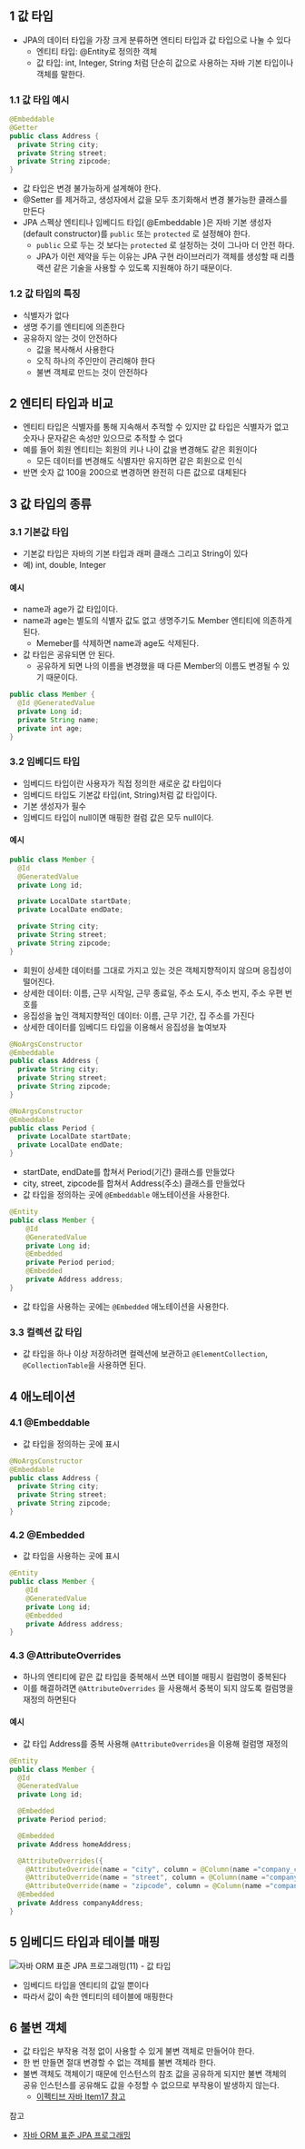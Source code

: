 ## 1 값 타입

- JPA의 데이터 타입을 가장 크게 분류하면 엔티티 타입과 값 타입으로 나눌 수 있다
  - 엔티티 타입: @Entity로 정의한 객체
  - 값 타입: int, Integer, String 처럼 단순히 값으로 사용하는 자바 기본 타입이나 객체를 말한다.

### 1.1 값 타입 예시

```java
@Embeddable
@Getter
public class Address {
  private String city;
  private String street;
  private String zipcode;
}
```

- 값 타입은 변경 불가능하게 설계해야 한다.
- @Setter 를 제거하고, 생성자에서 값을 모두 초기화해서 변경 불가능한 클래스를 만든다
- JPA 스펙상 엔티티나 임베디드 타입( @Embeddable )은 자바 기본 생성자(default constructor)를 `public` 또는 `protected` 로 설정해야 한다.
  - `public` 으로 두는 것 보다는 `protected` 로 설정하는 것이 그나마 더 안전 하다.
  - JPA가 이런 제약을 두는 이유는 JPA 구현 라이브러리가 객체를 생성할 때 리플랙션 같은 기술을 사용할 수 있도록 지원해야 하기 때문이다.

### 1.2 값 타입의 특징

- 식별자가 없다
- 생명 주기를 엔티티에 의존한다
- 공유하지 않는 것이 안전하다
  - 값을 복사해서 사용한다
  - 오직 하나의 주인만이 관리해야 한다
  - 불변 객체로 만드는 것이 안전하다

## 2 엔티티 타입과 비교

- 엔티티 타입은 식별자를 통해 지속해서 추적할 수 있지만 값 타입은 식별자가 없고 숫자나 문자같은 속성만 있으므로 추적할 수 없다
- 예를 들어 회원 엔티티는 회원의 키나 나이 값을 변경해도 같은 회원이다
  - 모든 데이터를 변경해도 식별자만 유지하면 같은 회원으로 인식
- 반면 숫자 값 100을 200으로 변경하면 완전히 다른 값으로 대체된다

## 3 값 타입의 종류

### 3.1 기본값 타입

- 기본값 타입은 자바의 기본 타입과 래퍼 클래스 그리고 String이 있다
- 예) int, double, Integer

#### 예시

- name과 age가 값 타입이다.
- name과 age는 별도의 식별자 값도 없고 생명주기도 Member 엔티티에 의존하게 된다.
  - Memeber를 삭제하면 name과 age도 삭제된다.
- 값 타입은 공유되면 안 된다.
  - 공유하게 되면 나의 이름을 변경했을 때 다른 Member의 이름도 변경될 수 있기 때문이다.

```java
public class Member {
  @Id @GeneratedValue
  private Long id;
  private String name;
  private int age;
}
```

### 3.2 임베디드 타입

- 임베디드 타입이란 사용자가 직접 정의한 새로운 값 타입이다
- 임베디드 타입도 기본값 타입(int, String)처럼 값 타입이다.
- 기본 생성자가 필수
- 임베디드 타입이 null이면 매핑한 컬럼 값은 모두 null이다.

#### 예시

```java
public class Member {
  @Id
  @GeneratedValue
  private Long id;

  private LocalDate startDate;
  private LocalDate endDate;

  private String city;
  private String street;
  private String zipcode;
}
```

- 회원이 상세한 데이터를 그대로 가지고 있는 것은 객체지향적이지 않으며 응집성이 떨어진다.
- 상세한 데이터: 이름, 근무 시작일, 근무 종료일, 주소 도시, 주소 번지, 주소 우편 번호를
- 응집성을 높인 객체지향적인 데이터: 이름, 근무 기간, 집 주소를 가진다
- 상세한 데이터를 임베디드 타입을 이용해서 응집성을 높여보자

```java
@NoArgsConstructor
@Embeddable
public class Address {
  private String city;
  private String street;
  private String zipcode;
}
```

```java
@NoArgsConstructor
@Embeddable
public class Period {
  private LocalDate startDate;
  private LocalDate endDate;
}
```

- startDate, endDate를 합쳐서 Period(기간) 클래스를 만들었다
- city, street, zipcode를 합쳐서 Address(주소) 클래스를 만들었다
- 값 타입을 정의하는 곳에 `@Embeddable` 애노테이션을 사용한다.

```java
@Entity
public class Member {
    @Id
    @GeneratedValue
    private Long id;
    @Embedded
    private Period period;
    @Embedded
    private Address address;
}
```

- 값 타입을 사용하는 곳에는 `@Embedded` 애노테이션을 사용한다.

### 3.3 컬렉션 값 타입

- 값 타입을 하나 이상 저장하려면 컬렉션에 보관하고 `@ElementCollection`, `@CollectionTable`을 사용하면 된다.

## 4 애노테이션

### 4.1 @Embeddable

- 값 타입을 정의하는 곳에 표시

```java
@NoArgsConstructor
@Embeddable
public class Address {
  private String city;
  private String street;
  private String zipcode;
}
```

### 4.2 @Embedded

- 값 타입을 사용하는 곳에 표시

```java
@Entity
public class Member {
    @Id
    @GeneratedValue
    private Long id;
    @Embedded
    private Address address;
}
```

### 4.3 @AttributeOverrides

- 하나의 엔티티에 같은 값 타입을 중복해서 쓰면 테이블 매핑시 컬럼명이 중복된다
- 이를 해결하려면 `@AttributeOverrides` 을 사용해서 중복이 되지 않도록 컬럼명을 재정의 하면된다

#### 예시

- 값 타입 Address를 중복 사용해 `@AttributeOverrides`을 이용해 컬럼명 재정의

```java
@Entity
public class Member {
  @Id
  @GeneratedValue
  private Long id;

  @Embedded
  private Period period;

  @Embedded
  private Address homeAddress;

  @AttributeOverrides({
    @AttributeOverride(name = "city", column = @Column(name ="company_city")),
    @AttributeOverride(name = "street", column = @Column(name ="company_street")),
    @AttributeOverride(name = "zipcode", column = @Column(name ="company_zipcode"))})
  @Embedded
  private Address companyAddress;
}
```

## 5 임베디드 타입과 테이블 매핑

![자바 ORM 표준 JPA 프로그래밍(11) - 값 타입](images/table.png)

- 임베디드 타입을 엔티티의 값일 뿐이다
- 따라서 값이 속한 엔티티의 테이블에 매핑한다

## 6 불변 객체

- 값 타입은 부작용 걱정 없이 사용할 수 있게 불변 객체로 만들어야 한다.
- 한 번 만들면 절대 변경할 수 없는 객체를 불변 객체라 한다.
- 불변 객체도 객체이기 때문에 인스턴스의 참조 값을 공유하게 되지만 불변 객체의 공유 인스턴스를 공유해도 값을 수정할 수 없으므로 부작용이 발생하지 않는다.
  - [이펙티브 자바 Item17 참고](../../../Language/Java/Effective-Java/Chapter4/Item17)

참고

- [자바 ORM 표준 JPA 프로그래밍](http://www.kyobobook.co.kr/product/detailViewKor.laf?mallGb=KOR&ejkGb=KOR&barcode=9788960777330)
